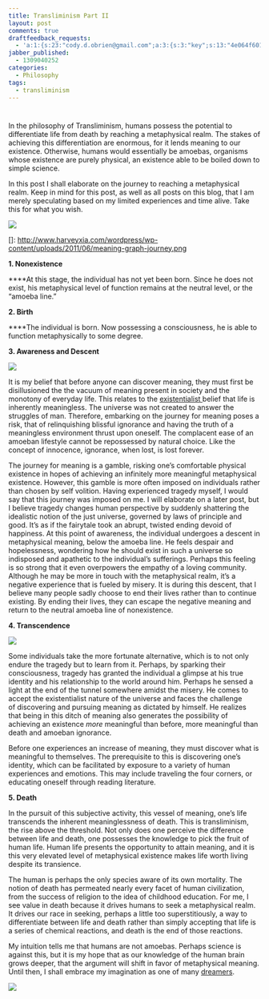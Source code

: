 ```yaml
---
title: Transliminism Part II
layout: post
comments: true
draftfeedback_requests:
  - 'a:1:{s:23:"cody.d.obrien@gmail.com";a:3:{s:3:"key";s:13:"4e064f601df5f";s:4:"time";s:10:"1309036384";s:7:"user_id";s:8:"24387590";}}'
jabber_published:
  - 1309040252
categories:
  - Philosophy
tags:
  - transliminism
---
```

# 

In the philosophy of Transliminism, humans possess the potential to differentiate life from death by reaching a metaphysical realm. The stakes of achieving this differentiation are enormous, for it lends meaning to our existence. Otherwise, humans would essentially be amoebas, organisms whose existence are purely physical, an existence able to be boiled down to simple science.

In this post I shall elaborate on the journey to reaching a metaphysical realm. Keep in mind for this post, as well as all posts on this blog, that I am merely speculating based on my limited experiences and time alive. Take this for what you wish.

[![][2]][2]

 []: http://www.harveyxia.com/wordpress/wp-content/uploads/2011/06/meaning-graph-journey.png

**1. Nonexistence**

****At this stage, the individual has not yet been born. Since he does not exist, his metaphysical level of function remains at the neutral level, or the “amoeba line.”

**2. Birth**

****The individual is born. Now possessing a consciousness, he is able to function metaphysically to some degree.

**3. Awareness and Descent**

![][2]

 [2]: http://www.google.com/url?source=imgres&ct=img&q=http://gorillaartfare.com/wp-content/uploads/2009/02/cognition_thinker25final1.jpg&sa=X&ei=XU0GTtycFOfk0QGSy4HJCw&ved=0CAQQ8wc4IA&usg=AFQjCNEpgWY28YOID2UYCv8_RoksZaf6Mg

It is my belief that before anyone can discover meaning, they must first be disillusioned the the vacuum of meaning present in society and the monotony of everyday life. This relates to the [existentialist ][3]belief that life is inherently meaningless. The universe was not created to answer the struggles of man. Therefore, embarking on the journey for meaning poses a risk, that of relinquishing blissful ignorance and having the truth of a meaningless environment thrust upon oneself. The complacent ease of an amoeban lifestyle cannot be repossessed by natural choice. Like the concept of innocence, ignorance, when lost, is lost forever.

 [3]: http://en.wikipedia.org/wiki/Existentialism

The journey for meaning is a gamble, risking one’s comfortable physical existence in hopes of achieving an infinitely more meaningful metaphysical existence. However, this gamble is more often imposed on individuals rather than chosen by self volition. Having experienced tragedy myself, I would say that this journey was imposed on me. I will elaborate on a later post, but I believe tragedy changes human perspective by suddenly shattering the idealistic notion of the just universe, governed by laws of principle and good. It’s as if the fairytale took an abrupt, twisted ending devoid of happiness. At this point of awareness, the individual undergoes a descent in metaphysical meaning, below the amoeba line. He feels despair and hopelessness, wondering how he should exist in such a universe so indisposed and apathetic to the individual’s sufferings. Perhaps this feeling is so strong that it even overpowers the empathy of a loving community. Although he may be more in touch with the metaphysical realm, it’s a negative experience that is fueled by misery. It is during this descent, that I believe many people sadly choose to end their lives rather than to continue existing. By ending their lives, they can escape the negative meaning and return to the neutral amoeba line of nonexistence.

**4. Transcendence**

![][4]

 [4]: http://www.google.com/url?source=imgres&ct=img&q=http://www.openhandweb.org/files/openhand/images//Transcendence.jpg&sa=X&ei=7E0GTuG6K-r20gHC65DxCg&ved=0CAQQ8wc&usg=AFQjCNGroualk-bPAz_aLlMXiubJFr5d_Q

Some individuals take the more fortunate alternative, which is to not only endure the tragedy but to learn from it. Perhaps, by sparking their consciousness, tragedy has granted the individual a glimpse at his true identity and his relationship to the world around him. Perhaps he sensed a light at the end of the tunnel somewhere amidst the misery. He comes to accept the existentialist nature of the universe and faces the challenge of discovering and pursuing meaning as dictated by himself. He realizes that being in this ditch of meaning also generates the possibility of achieving an existence *more* meaningful than before, more meaningful than death and amoeban ignorance.

Before one experiences an increase of meaning, they must discover what is meaningful to themselves. The prerequisite to this is discovering one’s identity, which can be facilitated by exposure to a variety of human experiences and emotions. This may include traveling the four corners, or educating oneself through reading literature.

**5. Death**

In the pursuit of this subjective activity, this vessel of meaning, one’s life transcends the inherent meaninglessness of death. This is transliminism, the rise above the threshold. Not only does one perceive the difference between life and death, one possesses the knowledge to pick the fruit of human life. Human life presents the opportunity to attain meaning, and it is this very elevated level of metaphysical existence makes life worth living despite its transience.

The human is perhaps the only species aware of its own mortality. The notion of death has permeated nearly every facet of human civilization, from the success of religion to the idea of childhood education. For me, I see value in death because it drives humans to seek a metaphysical realm. It drives our race in seeking, perhaps a little too superstitiously, a way to differentiate between life and death rather than simply accepting that life is a series of chemical reactions, and death is the end of those reactions.

My intuition tells me that humans are not amoebas. Perhaps science is against this, but it is my hope that as our knowledge of the human brain grows deeper, that the argument will shift in favor of metaphysical meaning. Until then, I shall embrace my imagination as one of many [dreamers][5].

 [5]: http://taicarmen.wordpress.com/category/the-role-of-the-dreamer-the-falseness-of-civilization/

![][6]

 [6]: http://www.google.com/url?source=imgres&ct=img&q=http://loudexpose.files.wordpress.com/2011/05/dream.jpg&sa=X&ei=wk4GTqGAFKG10AGrovm4Cw&ved=0CAQQ8wc&usg=AFQjCNHC4JoL4qBTZnuon_RRVwgZ0vO0HA

